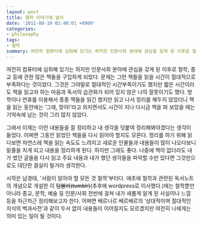 ```yaml
---
layout: post
title: 철학 이야기에 앞서
date: '2011-08-19 02:40:01 +0900'
categories:
- philosophy
tags:
- 철학
summary: 여전히 컴퓨터에 심취해 있기는 하지만 인문사회 분야에 관심을 갖게 된 이후로 철학, 종교 등에 관한 많은 책들을 구입하게 되었다. 문제는 그런 책들을 읽을 시간이 절대적으로 부족하다는 것이었다. 그것은 그야말로 절대적인 시간부족이기도 했지만 짧은 시간이라도 책을 읽고자 하는 마음과 독서의 습관화가 되어 있지 않은 나의 잘못이기도 했다.
---
```

여전히 컴퓨터에 심취해 있기는 하지만 인문사회 분야에 관심을 갖게 된 이후로 철학, 종교 등에 관한 많은 책들을 구입하게 되었다. 문제는 그런 책들을 읽을 시간이 절대적으로 부족하다는 것이었다. 그것은 그야말로 절대적인 시간부족이기도 했지만 짧은 시간이라도 책을 읽고자 하는 마음과 독서의 습관화가 되어 있지 않은 나의 잘못이기도 했다. 방학이나 연휴를 이용해서 종종 책들을 읽긴 했지만 읽고 나서 정리를 해두지 않았더니 책을 읽는 동안에는 &lsquo;그래, 맞아!&rsquo;라고 외치면서도 시간이 지나 다시금 책을 펴 보았을 때는 기억속에 남는 것이 그리 많지 않았다.

그래서 이제는 이런 내용들을 잘 정리하고 내 생각을 덧붙여 정리해봐야겠다는 생각이 들었다. 어쩌면 그동안 읽었던 책들을 다시 읽어야 할지도 모른다. 정리를 하기 위해 읽다보면 자연스레 책을 읽는 속도도 느려지고 새로운 인물들과 내용들이 많이 나오다보니 밑줄을 치게 되고 내용을 정리하게 된다. 하지만 그래도 좋다. 나중에 책이 없더라도 내가 썼던 글들을 다시 읽고 주요 내용과 내가 했던 생각들을 파악할 수만 있다면 그것만으로도 대단한 결실이 될거라 생각한다.

시작은 남경태, '사람이 알아야 할 모든 것 철학'부터다. 애초에 철학과 관련된 독서노트의 개념으로 개설한 이 <del>텀블러(tumblr)</del>(추후에 wordpress로 이사했다.)에는 철학뿐만 아니라 종교, 문학, 예술 등 인문&#47;사회 전반에 걸쳐 내가 새롭게 알게 된 사실이나 느낌 등을 차근차근 정리해보고자 한다. 어쩌면 베르나르 베르베르의 &lsquo;상대적이며 절대적인 지식의 백과사전&rsquo;과 같이 두서 없이 내용들이 이어질지도 모르겠지만 여전히 나에게는 의미 있는 일이 될 것이다.
